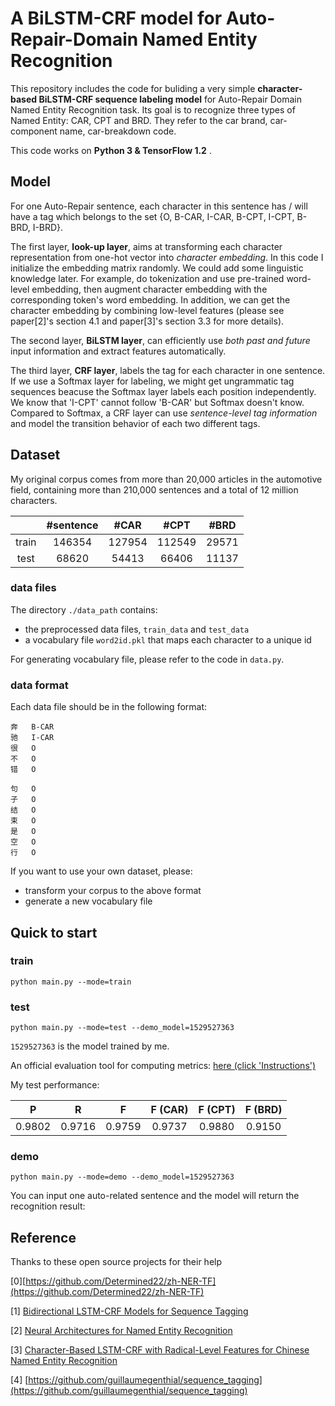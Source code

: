 # A BiLSTM-CRF model for Auto-Repair-Domain Named Entity Recognition

This repository includes the code for buliding a very simple __character-based BiLSTM-CRF sequence labeling model__ for Auto-Repair Domain Named Entity Recognition task. Its goal is to recognize three types of Named Entity: CAR, CPT and BRD. They refer to the car brand, car-component name, car-breakdown code.

This code works on __Python 3 & TensorFlow 1.2__ .

## Model



For one Auto-Repair sentence, each character in this sentence has / will have a tag which belongs to the set {O, B-CAR, I-CAR, B-CPT, I-CPT, B-BRD, I-BRD}.

The first layer, __look-up layer__, aims at transforming each character representation from one-hot vector into *character embedding*. In this code I initialize the embedding matrix randomly. We could add some linguistic knowledge later. For example, do tokenization and use pre-trained word-level embedding, then augment character embedding with the corresponding token's word embedding. In addition, we can get the character embedding by combining low-level features (please see paper[2]'s section 4.1 and paper[3]'s section 3.3 for more details).

The second layer, __BiLSTM layer__, can efficiently use *both past and future* input information and extract features automatically.

The third layer, __CRF layer__,  labels the tag for each character in one sentence. If we use a Softmax layer for labeling, we might get ungrammatic tag sequences beacuse the Softmax layer labels each position independently. We know that 'I-CPT' cannot follow 'B-CAR' but Softmax doesn't know. Compared to Softmax, a CRF layer can use *sentence-level tag information* and model the transition behavior of each two different tags.

## Dataset


My original corpus comes from more than 20,000 articles in the automotive field, containing more than 210,000 sentences and a total of 12 million characters.

|    | #sentence | #CAR | #CPT | #BRD |
| :----: | :---: | :---: | :---: | :---: |
| train  | 146354 | 127954 | 112549 | 29571 |
| test   | 68620  | 54413  | 66406  | 11137  |



### data files

The directory `./data_path` contains:

- the preprocessed data files, `train_data` and `test_data` 
- a vocabulary file `word2id.pkl` that maps each character to a unique id  

For generating vocabulary file, please refer to the code in `data.py`. 

### data format

Each data file should be in the following format:

```
奔	B-CAR
驰	I-CAR
很	O
不	O
错	O

句	O
子	O
结	O
束	O
是	O
空	O
行	O

```

If you want to use your own dataset, please: 

- transform your corpus to the above format
- generate a new vocabulary file

## Quick to start

### train

`python main.py --mode=train `

### test

`python main.py --mode=test --demo_model=1529527363`

`1529527363` is the model trained by me. 

An official evaluation tool for computing metrics: [here (click 'Instructions')](http://sighan.cs.uchicago.edu/bakeoff2006/)

My test performance:

| P     | R     | F     | F (CAR)| F (CPT)| F (BRD)|
| :---: | :---: | :---: | :---: | :---: | :---: |
| 0.9802 | 0.9716 | 0.9759 | 0.9737 | 0.9880 | 0.9150

### demo

`python main.py --mode=demo --demo_model=1529527363`

You can input one auto-related sentence and the model will return the recognition result:


## Reference

Thanks to these open source projects for their help

\[0\][https://github.com/Determined22/zh-NER-TF](https://github.com/Determined22/zh-NER-TF)

\[1\] [Bidirectional LSTM-CRF Models for Sequence Tagging](https://arxiv.org/pdf/1508.01991v1.pdf)

\[2\] [Neural Architectures for Named Entity Recognition](http://aclweb.org/anthology/N16-1030)

\[3\] [Character-Based LSTM-CRF with Radical-Level Features for Chinese Named Entity Recognition](https://link.springer.com/chapter/10.1007/978-3-319-50496-4_20)

\[4\] [https://github.com/guillaumegenthial/sequence_tagging](https://github.com/guillaumegenthial/sequence_tagging)  
